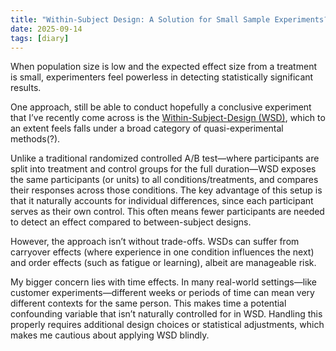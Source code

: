 ```yaml
---
title: "Within-Subject Design: A Solution for Small Sample Experiments?"
date: 2025-09-14
tags: [diary]
---
```


When population size is low and the expected effect size from a treatment is small, experimenters feel powerless in detecting statistically significant results.

One approach, still be able to conduct hopefully a conclusive experiment that I’ve recently come across is the [Within-Subject-Design (WSD)](https://www.simplypsychology.org/within-subjects-design.html), which to an extent feels falls under a broad category of quasi-experimental methods(?). 

Unlike a traditional randomized controlled A/B test—where participants are split into treatment and control groups for the full duration—WSD exposes the same participants (or units) to all conditions/treatments, and compares their responses across those conditions. The key advantage of this setup is that it naturally accounts for individual differences, since each participant serves as their own control. This often means fewer participants are needed to detect an effect compared to between-subject designs.

However, the approach isn’t without trade-offs. WSDs can suffer from carryover effects (where experience in one condition influences the next) and order effects (such as fatigue or learning), albeit are manageable risk.

My bigger concern lies with time effects. In many real-world settings—like customer experiments—different weeks or periods of time can mean very different contexts for the same person. This makes time a potential confounding variable that isn’t naturally controlled for in WSD. Handling this properly requires additional design choices or statistical adjustments, which makes me cautious about applying WSD blindly.